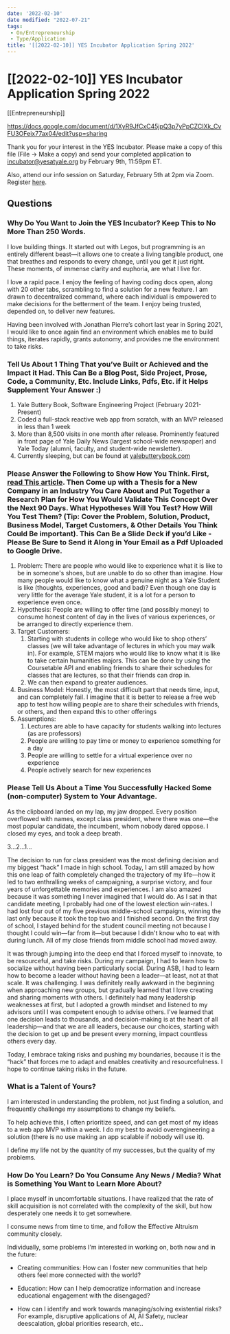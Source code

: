 ```yaml
---
date: '2022-02-10'
date modified: "2022-07-21"
tags:
 - On/Entrepreneurship
 - Type/Application
title: '[[2022-02-10]] YES Incubator Application Spring 2022'
---
```


# [[2022-02-10]] YES Incubator Application Spring 2022
[[Entrepreneurship]]

https://docs.google.com/document/d/1XyR9JfCxC45jpQ3p7yPpCZCIXk_CvFU3OFeix77ax04/edit?usp=sharing

Thank you for your interest in the YES Incubator. Please make a copy of this file (File → Make a copy) and send your completed application to [incubator@yesatyale.org](mailto:incubator@yesatyale.org) by February 9th, 11:59pm ET.

Also, attend our info session on Saturday, February 5th at 2pm via Zoom. Register [here](https://yale.zoom.us/meeting/register/tJIodeuqqTkjHtC4o3pc2M-Za-IJ6zc3i4Mm).

## Questions

### Why Do You Want to Join the YES Incubator? Keep This to No More Than 250 Words.
I love building things. It started out with Legos, but programming is an entirely different beast—it allows one to create a living tangible product, one that breathes and responds to every change, until you get it just right. These moments, of immense clarity and euphoria, are what I live for.

I love a rapid pace. I enjoy the feeling of having coding docs open, along with 20 other tabs, scrambling to find a solution for a new feature. I am drawn to decentralized command, where each individual is empowered to make decisions for the betterment of the team. I enjoy being trusted, depended on, to deliver new features.

Having been involved with Jonathan Pierre’s cohort last year in Spring 2021, I would like to once again find an environment which enables me to build things, iterates rapidly, grants autonomy, and provides me the environment to take risks.

### Tell Us About 1 Thing That you’ve Built or Achieved and the Impact it Had. This Can Be a Blog Post, Side Project, Prose, Code, a Community, Etc. Include Links, Pdfs, Etc. if it Helps Supplement Your Answer :)
1. Yale Buttery Book, Software Engineering Project (February 2021-Present)
2. Coded a full-stack reactive web app from scratch, with an MVP released in less than 1 week
3. More than 8,500 visits in one month after release. Prominently featured in front page of Yale Daily News (largest school-wide newspaper) and Yale Today (alumni, faculty, and student-wide newsletter).
4. Currently sleeping, but can be found at [yalebutterybook.com](http://yalebutterybook.com)

### Please Answer the Following to Show How You Think. First, [read This article](https://medium.com/nodesdigital/reduce-risk-in-your-product-development-with-hypothesis-driven-design-c4300112b88b). Then Come up with a Thesis for a New Company in an Industry You Care About and Put Together a Research Plan for How You Would Validate This Concept Over the Next 90 Days. What Hypotheses Will You Test? How Will You Test Them? (Tip: Cover the Problem, Solution, Product, Business Model, Target Customers, & Other Details You Think Could Be important). This Can Be a Slide Deck if you’d Like - Please Be Sure to Send it Along in Your Email as a Pdf Uploaded to Google Drive.
1. Problem: There are people who would like to experience what it is like to be in someone's shoes, but are unable to do so other than imagine. How many people would like to know what a genuine night as a Yale Student is like (thoughts, experiences, good and bad)? Even though one day is very little for the average Yale student, it is a lot for a person to experience even once.
2. Hypothesis: People are willing to offer time (and possibly money) to consume honest content of day in the lives of various experiences, or be arranged to directly experience them.
3. Target Customers:
	1. Starting with students in college who would like to shop others’ classes (we will take advantage of lectures in which you may walk in). For example, STEM majors who would like to know what it is like to take certain humanities majors. This can be done by using the Coursetable API and enabling friends to share their schedules for classes that are lectures, so that their friends can drop in.
	2. We can then expand to greater audiences.
4. Business Model: Honestly, the most difficult part that needs time, input, and can completely fail. I imagine that it is better to release a free web app to test how willing people are to share their schedules with friends, or others, and then expand this to other offerings
5. Assumptions:
	1. Lectures are able to have capacity for students walking into lectures (as are professors)
	2. People are willing to pay time or money to experience something for a day
	3. People are willing to settle for a virtual experience over no experience
	4. People actively search for new experiences

### Please Tell Us About a Time You Successfully Hacked Some (non-computer) System to Your Advantage.
As the clipboard landed on my lap, my jaw dropped. Every position overflowed with names, except class president, where there was one—the most popular candidate, the incumbent, whom nobody dared oppose. I closed my eyes, and took a deep breath.

3…2…1…

The decision to run for class president was the most defining decision and my biggest “hack” I made in high school. Today, I am still amazed by how this one leap of faith completely changed the trajectory of my life—how it led to two enthralling weeks of campaigning, a surprise victory, and four years of unforgettable memories and experiences. I am also amazed because it was something I never imagined that I would do. As I sat in that candidate meeting, I probably had one of the lowest election win-rates. I had lost four out of my five previous middle-school campaigns, winning the last only because it took the top two and I finished second. On the first day of school, I stayed behind for the student council meeting not because I thought I could win—far from it—but because I didn't know who to eat with during lunch. All of my close friends from middle school had moved away.

It was through jumping into the deep end that I forced myself to innovate, to be resourceful, and take risks. During my campaign, I had to learn how to socialize without having been particularly social. During ASB, I had to learn how to become a leader without having been a leader—at least, not at that scale. It was challenging. I was definitely really awkward in the beginning when approaching new groups, but gradually learned that I love creating and sharing moments with others. I definitely had many leadership weaknesses at first, but I adopted a growth mindset and listened to my advisors until I was competent enough to advise others. I've learned that one decision leads to thousands, and decision-making is at the heart of all leadership—and that we are all leaders, because our choices, starting with the decision to get up and be present every morning, impact countless others every day.

Today, I embrace taking risks and pushing my boundaries, because it is the “hack” that forces me to adapt and enables creativity and resourcefulness. I hope to continue taking risks in the future.

### What is a Talent of Yours?
I am interested in understanding the problem, not just finding a solution, and frequently challenge my assumptions to change my beliefs.

To help achieve this, I often prioritize speed, and can get most of my ideas to a web app MVP within a week. I do my best to avoid overengineering a solution (there is no use making an app scalable if nobody will use it).

I define my life not by the quantity of my successes, but the quality of my problems.

### How Do You Learn? Do You Consume Any News / Media? What is Something You Want to Learn More About?
I place myself in uncomfortable situations. I have realized that the rate of skill acquisition is not correlated with the complexity of the skill, but how desperately one needs it to get somewhere.

I consume news from time to time, and follow the Effective Altruism community closely.

Individually, some problems I'm interested in working on, both now and in the future:

- Creating communities: How can I foster new communities that help others feel more connected with the world?

- Education: How can I help democratize information and increase educational engagement with the disengaged?

- How can I identify and work towards managing/solving existential risks? For example, disruptive applications of AI, AI Safety, nuclear deescalation, global priorities research, etc..
